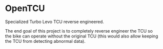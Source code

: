 # OpenTCU

Specialized Turbo Levo TCU reverse engineered.

The end goal of this project is to completely reverse engineer the TCU so the bike can operate without the original TCU (this would also allow keeping the TCU from detecting abnormal data).
